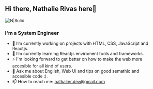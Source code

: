 ## Hi there, Nathalie Rivas here👋

![N|Solid](https://i.imgur.com/RnPEAjo.jpg)

### I'm a System Engineer
- 🔭 I’m currently working on projects with HTML, CSS, JavaScript and Reactjs.
- 🌱 I’m currently learning Reactjs enviroment tools and frameworks.
- ⚡ I'm looking forward to get better on how to make the web more accesible for all kind of users.
- 💬 Ask me about English, Web UI and tips on good semathic and accesible code :).
- 📫 How to reach me: nathalier.dev@gmail.com
